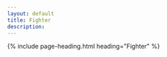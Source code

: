 ```yaml
---
layout: default
title: Fighter
description:
---
```


<div class="margin-center-90">
  {% include page-heading.html heading="Fighter" %}
</div>